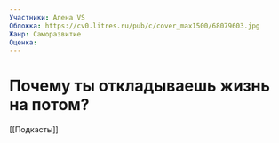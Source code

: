 ```yaml
---
Участники: Алена VS
Обложка: https://cv0.litres.ru/pub/c/cover_max1500/68079603.jpg
Жанр: Саморазвитие
Оценка: 
---
```

# Почему ты откладываешь жизнь на потом?

[[Подкасты]]